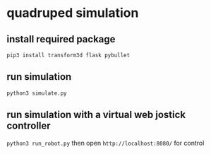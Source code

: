 # quadruped simulation

## install required package
`pip3 install transform3d flask pybullet`

## run simulation
`python3 simulate.py`

## run simulation with a virtual web jostick controller
`python3 run_robot.py`
then open `http://localhost:8080/` for control
